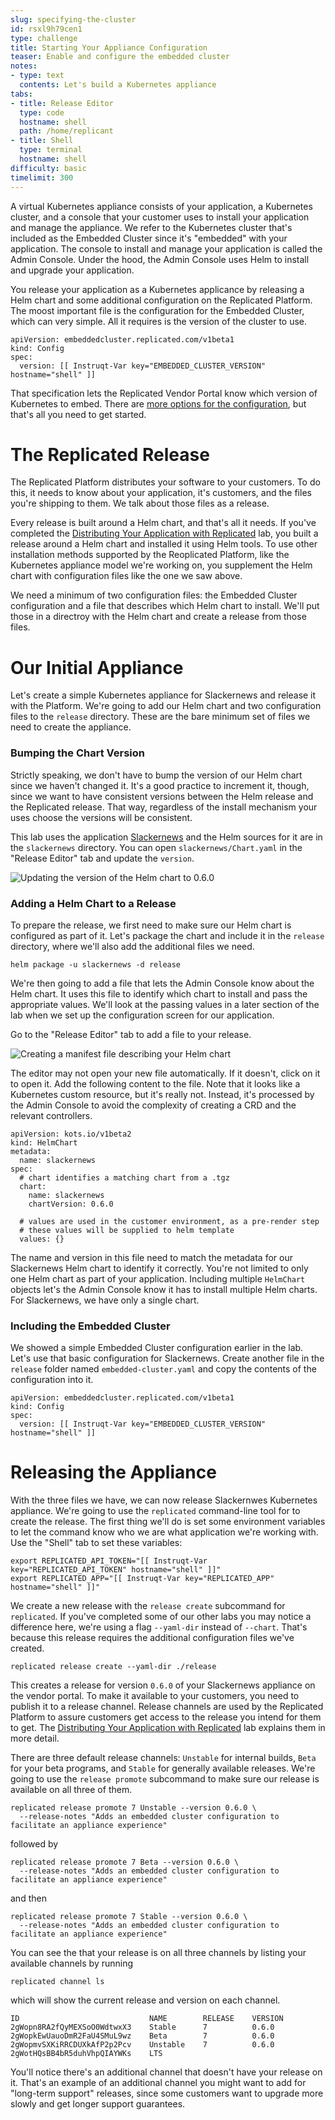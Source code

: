 ```yaml
---
slug: specifying-the-cluster
id: rsxl9h79cen1
type: challenge
title: Starting Your Appliance Configuration
teaser: Enable and configure the embedded cluster
notes:
- type: text
  contents: Let's build a Kubernetes appliance
tabs:
- title: Release Editor
  type: code
  hostname: shell
  path: /home/replicant
- title: Shell
  type: terminal
  hostname: shell
difficulty: basic
timelimit: 300
---
```


A virtual Kubernetes appliance consists of your application, a Kubernetes
cluster, and a console that your customer uses to install your application and
manage the appliance. We refer to the Kubernetes cluster that's included as the
Embedded Cluster since it's "embedded" with your application. The console to
install and manage your application is called the Admin Console. Under the
hood, the Admin Console uses Helm to install and upgrade your application.

You release your application as a Kubernetes applicance by releasing a Helm
chart and some additional configuration on the Replicated Platform. The moost
important file is the configuration for the Embedded Cluster, which can very
simple. All it requires is the version of the cluster to use.

```
apiVersion: embeddedcluster.replicated.com/v1beta1
kind: Config
spec:
  version: [[ Instruqt-Var key="EMBEDDED_CLUSTER_VERSION" hostname="shell" ]]
```

That specification lets the Replicated Vendor Portal know which version of
Kubernetes to embed. There are [more options for the
configuration](https://docs.replicated.com/reference/embedded-config), but
that's all you need to get started.

The Replicated Release
======================

The Replicated Platform distributes your software to your customers. To do
this, it needs to know about your application, it's customers, and the files
you're shipping to them. We talk about those files as a release.

Every release is built around a Helm chart, and that's all it needs. If you've
completed the [Distributing Your Application with
Replicated](https://play.instruqt.com/replicated/tracks/distributing-with-replicated)
lab, you built a release around a Helm chart and installed it using Helm tools.
To use other installation methods supported by the Reoplicated Platform, like
the Kubernetes appliance model we're working on, you supplement the Helm chart
with configuration files like the one we saw above.

We need a minimum of two configuration files: the Embedded Cluster
configuration and a file that describes which Helm chart to install. We'll put
those in a directroy with the Helm chart and create a release from those files.

Our Initial Appliance
=====================

Let's create a simple Kubernetes appliance for Slackernews and release it with
the Platform. We're going to add our Helm chart and two configuration files to
the `release` directory. These are the bare minimum set of files we need to
create the appliance.

### Bumping the Chart Version

Strictly speaking, we don't have to bump the version of our Helm chart since we
haven't changed it. It's a good practice to increment it, though, since we want
to have consistent versions between the Helm release and the Replicated
release. That way, regardless of the install mechanism your uses choose the
versions will be consistent.

This lab uses the application [Slackernews](https://slackernews.io) and the
Helm sources for it are in the `slackernews` directory. You can open
`slackernews/Chart.yaml` in the "Release Editor" tab and update the `version`.

![Updating the version of the Helm chart to 0.6.0](../assets/updating-the-chart-version.png)

### Adding a Helm Chart to a Release

To prepare the release, we first need to make sure our Helm chart is configured
as part of it. Let's package the chart and include it in the
`release` directory, where we'll also add the additional files we need.

```
helm package -u slackernews -d release
```

We're then going to add a file that lets the Admin Console know about the Helm
chart. It uses this file to identify which chart to install and pass the
appropriate values. We'll look at the passing values in a later section of the
lab when we set up the configuration screen for our application.

Go to the "Release Editor" tab to add a file to your release.

![Creating a manifest file describing your Helm chart](../assets/creating-the-helmchart-object.png)

The editor may not open your new file automatically. If it doesn't, click on it
to open it. Add the following content to the file. Note that it looks like a
Kubernetes custom resource, but it's really not. Instead, it's processed by the
Admin Console to avoid the complexity of creating a CRD and the relevant
controllers.

```
apiVersion: kots.io/v1beta2
kind: HelmChart
metadata:
  name: slackernews
spec:
  # chart identifies a matching chart from a .tgz
  chart:
    name: slackernews
    chartVersion: 0.6.0

  # values are used in the customer environment, as a pre-render step
  # these values will be supplied to helm template
  values: {}
```

The name and version in this file need to match the metadata for our
Slackernews Helm chart to identify it correctly. You're not limited to only one
Helm chart as part of your application. Including multiple `HelmChart` objects
let's the Admin Console know it has to install multiple Helm charts. For
Slackernews, we have only a single chart.

### Including the Embedded Cluster

We showed a simple Embedded Cluster configuration earlier in the lab. Let's use
that basic configuration for Slackernews. Create another file in the `release`
folder named `embedded-cluster.yaml` and copy the contents of the configuration
into it.

```
apiVersion: embeddedcluster.replicated.com/v1beta1
kind: Config
spec:
  version: [[ Instruqt-Var key="EMBEDDED_CLUSTER_VERSION" hostname="shell" ]]
```

Releasing the Appliance
========================

With the three files we have, we can now release Slackernwes Kubernetes
appliance. We're going to use the `replicated` command-line tool for to create
the release. The first thing we'll do is set some environment variables to let
the command know who we are what application we're working with. Use the
"Shell" tab to set these variables:

```
export REPLICATED_API_TOKEN="[[ Instruqt-Var key="REPLICATED_API_TOKEN" hostname="shell" ]]"
export REPLICATED_APP="[[ Instruqt-Var key="REPLICATED_APP" hostname="shell" ]]"
```

We create a new release with the `release create` subcommand for `replicated`.
If you've completed some of our other labs you may notice a difference here,
we're using a flag `--yaml-dir` instead of `--chart`. That's because this
release requires the additional configuration files we've created.

```
replicated release create --yaml-dir ./release
```

This creates a release for version `0.6.0` of your Slackernews appliance on
the vendor portal. To make it available to your customers, you need to publish
it to a release channel. Release channels are used by the Replicated Platform
to assure customers get access to the release you intend for them to get. The
[Distributing Your Application with
Replicated](https://play.instruqt.com/replicated/tracks/distributing-with-replicated)
lab explains them in more detail.

There are three default release channels: `Unstable` for internal builds,
`Beta` for your beta programs, and `Stable` for generally available releases.
We're going to use the `release promote` subcommand to make sure our release is
available on all three of them.

```
replicated release promote 7 Unstable --version 0.6.0 \
  --release-notes "Adds an embedded cluster configuration to facilitate an appliance experience"
```

followed by

```
replicated release promote 7 Beta --version 0.6.0 \
  --release-notes "Adds an embedded cluster configuration to facilitate an appliance experience"
```

and then

```
replicated release promote 7 Stable --version 0.6.0 \
  --release-notes "Adds an embedded cluster configuration to facilitate an appliance experience"
```

You can see the that your release is on all three channels by listing your
available channels by running

```
replicated channel ls
```

which will show the current release and version on each channel.

```
ID                             NAME        RELEASE    VERSION
2gWopn8RA2fQyMEXSoO0WdtwxX3    Stable      7          0.6.0
2gWopkEwUauoDmR2FaU4SMuL9wz    Beta        7          0.6.0
2gWopmvSXKiRRCDUXkAfP2p2Pcv    Unstable    7          0.6.0
2gWotHQsBB4bR5duhVhpQIAYWKs    LTS
```

You'll notice there's an additional channel that doesn't have your release on
it. That's an example of an additional channel you might want to add for
"long-term support" releases, since some customers want to upgrade more slowly
and get longer support guarantees.
